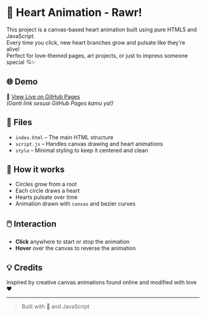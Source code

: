 # 💖 Heart Animation - Rawr!

This project is a canvas-based heart animation built using pure HTML5 and JavaScript.  
Every time you click, new heart branches grow and pulsate like they're alive!  
Perfect for love-themed pages, art projects, or just to impress someone special 💘✨

## 🌐 Demo

🔗 [View Live on GitHub Pages](https://faelll21.github.io/ciaaa-heartbeats/)  
*(Ganti link sesuai GitHub Pages kamu ya!)*

## 📁 Files

- `index.html` – The main HTML structure
- `script.js` – Handles canvas drawing and heart animations
- `style` – Minimal styling to keep it centered and clean

## 🧠 How it works

- Circles grow from a root
- Each circle draws a heart
- Hearts pulsate over time
- Animation drawn with `canvas` and bezier curves

## 🖱️ Interaction

- **Click** anywhere to start or stop the animation  
- **Hover** over the canvas to reverse the animation

## 💡 Credits

Inspired by creative canvas animations found online and modified with love ❤️

---

> Built with 🌸 and JavaScript
